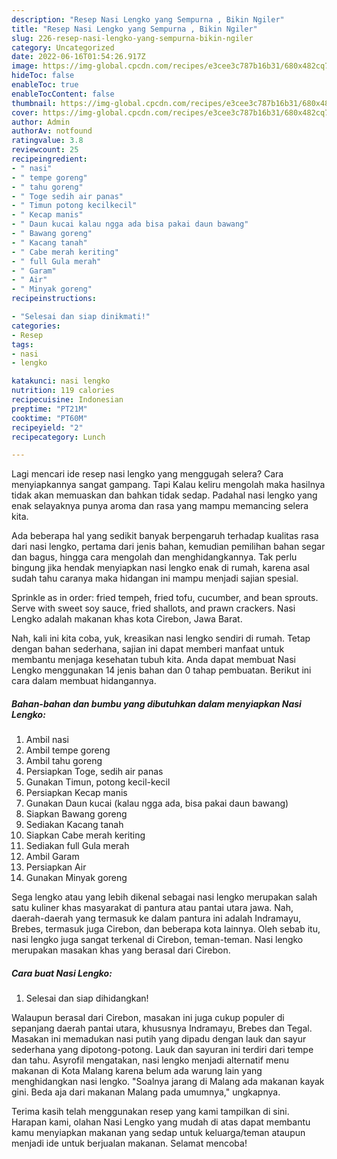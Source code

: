 ```yaml
---
description: "Resep Nasi Lengko yang Sempurna , Bikin Ngiler"
title: "Resep Nasi Lengko yang Sempurna , Bikin Ngiler"
slug: 226-resep-nasi-lengko-yang-sempurna-bikin-ngiler
category: Uncategorized
date: 2022-06-16T01:54:26.917Z
image: https://img-global.cpcdn.com/recipes/e3cee3c787b16b31/680x482cq70/nasi-lengko-foto-resep-utama.jpg
hideToc: false
enableToc: true
enableTocContent: false
thumbnail: https://img-global.cpcdn.com/recipes/e3cee3c787b16b31/680x482cq70/nasi-lengko-foto-resep-utama.jpg
cover: https://img-global.cpcdn.com/recipes/e3cee3c787b16b31/680x482cq70/nasi-lengko-foto-resep-utama.jpg
author: Admin
authorAv: notfound
ratingvalue: 3.8
reviewcount: 25
recipeingredient:
- " nasi"
- " tempe goreng"
- " tahu goreng"
- " Toge sedih air panas"
- " Timun potong kecilkecil"
- " Kecap manis"
- " Daun kucai kalau ngga ada bisa pakai daun bawang"
- " Bawang goreng"
- " Kacang tanah"
- " Cabe merah keriting"
- " full Gula merah"
- " Garam"
- " Air"
- " Minyak goreng"
recipeinstructions:

- "Selesai dan siap dinikmati!"
categories:
- Resep
tags:
- nasi
- lengko

katakunci: nasi lengko 
nutrition: 119 calories
recipecuisine: Indonesian
preptime: "PT21M"
cooktime: "PT60M"
recipeyield: "2"
recipecategory: Lunch

---
```



Lagi mencari ide resep nasi lengko yang menggugah selera? Cara menyiapkannya sangat gampang. Tapi Kalau keliru mengolah maka hasilnya tidak akan memuaskan dan bahkan tidak sedap. Padahal nasi lengko yang enak selayaknya punya aroma dan rasa yang mampu memancing selera kita.


Ada beberapa hal yang sedikit banyak berpengaruh terhadap kualitas rasa dari nasi lengko, pertama dari jenis bahan, kemudian pemilihan bahan segar dan bagus, hingga cara mengolah dan menghidangkannya. Tak perlu bingung jika hendak menyiapkan nasi lengko enak di rumah, karena asal sudah tahu caranya maka hidangan ini mampu menjadi sajian spesial.

Sprinkle as in order: fried tempeh, fried tofu, cucumber, and bean sprouts. Serve with sweet soy sauce, fried shallots, and prawn crackers. Nasi Lengko adalah makanan khas kota Cirebon, Jawa Barat.


Nah, kali ini kita coba, yuk, kreasikan nasi lengko sendiri di rumah. Tetap dengan bahan sederhana, sajian ini dapat memberi manfaat untuk membantu menjaga kesehatan tubuh kita. Anda dapat membuat Nasi Lengko menggunakan 14 jenis bahan dan 0 tahap pembuatan. Berikut ini cara dalam membuat hidangannya.

<!--inarticleads1-->

##### Bahan-bahan dan bumbu yang dibutuhkan dalam menyiapkan Nasi Lengko:

1. Ambil  nasi
1. Ambil  tempe goreng
1. Ambil  tahu goreng
1. Persiapkan  Toge, sedih air panas
1. Gunakan  Timun, potong kecil-kecil
1. Persiapkan  Kecap manis
1. Gunakan  Daun kucai (kalau ngga ada, bisa pakai daun bawang)
1. Siapkan  Bawang goreng
1. Sediakan  Kacang tanah
1. Siapkan  Cabe merah keriting
1. Sediakan  full Gula merah
1. Ambil  Garam
1. Persiapkan  Air
1. Gunakan  Minyak goreng


Sega lengko atau yang lebih dikenal sebagai nasi lengko merupakan salah satu kuliner khas masyarakat di pantura atau pantai utara jawa. Nah, daerah-daerah yang termasuk ke dalam pantura ini adalah Indramayu, Brebes, termasuk juga Cirebon, dan beberapa kota lainnya. Oleh sebab itu, nasi lengko juga sangat terkenal di Cirebon, teman-teman. Nasi lengko merupakan masakan khas yang berasal dari Cirebon. 

<!--inarticleads2-->

##### Cara buat Nasi Lengko:


1. Selesai dan siap dihidangkan!

Walaupun berasal dari Cirebon, masakan ini juga cukup populer di sepanjang daerah pantai utara, khususnya Indramayu, Brebes dan Tegal. Masakan ini memadukan nasi putih yang dipadu dengan lauk dan sayur sederhana yang dipotong-potong. Lauk dan sayuran ini terdiri dari tempe dan tahu. Asyrofil mengatakan, nasi lengko menjadi alternatif menu makanan di Kota Malang karena belum ada warung lain yang menghidangkan nasi lengko. &#34;Soalnya jarang di Malang ada makanan kayak gini. Beda aja dari makanan Malang pada umumnya,&#34; ungkapnya. 

Terima kasih telah menggunakan resep yang kami tampilkan di sini. Harapan kami, olahan Nasi Lengko yang mudah di atas dapat membantu kamu menyiapkan makanan yang sedap untuk keluarga/teman ataupun menjadi ide untuk berjualan makanan. Selamat mencoba!
